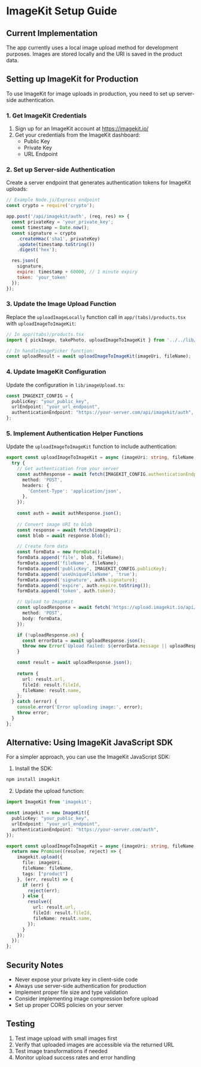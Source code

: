 # ImageKit Setup Guide

## Current Implementation

The app currently uses a local image upload method for development purposes. Images are stored locally and the URI is saved in the product data.

## Setting up ImageKit for Production

To use ImageKit for image uploads in production, you need to set up server-side authentication.

### 1. Get ImageKit Credentials

1. Sign up for an ImageKit account at https://imagekit.io/
2. Get your credentials from the ImageKit dashboard:
   - Public Key
   - Private Key
   - URL Endpoint

### 2. Set up Server-side Authentication

Create a server endpoint that generates authentication tokens for ImageKit uploads:

```javascript
// Example Node.js/Express endpoint
const crypto = require('crypto');

app.post('/api/imagekit/auth', (req, res) => {
  const privateKey = 'your_private_key';
  const timestamp = Date.now();
  const signature = crypto
    .createHmac('sha1', privateKey)
    .update(timestamp.toString())
    .digest('hex');

  res.json({
    signature,
    expire: timestamp + 60000, // 1 minute expiry
    token: 'your_token'
  });
});
```

### 3. Update the Image Upload Function

Replace the `uploadImageLocally` function call in `app/(tabs)/products.tsx` with `uploadImageToImageKit`:

```typescript
// In app/(tabs)/products.tsx
import { pickImage, takePhoto, uploadImageToImageKit } from '../../lib/imageUpload';

// In handleImagePicker function:
const uploadResult = await uploadImageToImageKit(imageUri, fileName);
```

### 4. Update ImageKit Configuration

Update the configuration in `lib/imageUpload.ts`:

```typescript
const IMAGEKIT_CONFIG = {
  publicKey: "your_public_key",
  urlEndpoint: "your_url_endpoint",
  authenticationEndpoint: "https://your-server.com/api/imagekit/auth",
};
```

### 5. Implement Authentication Helper Functions

Update the `uploadImageToImageKit` function to include authentication:

```typescript
export const uploadImageToImageKit = async (imageUri: string, fileName: string): Promise<ImageUploadResult> => {
  try {
    // Get authentication from your server
    const authResponse = await fetch(IMAGEKIT_CONFIG.authenticationEndpoint, {
      method: 'POST',
      headers: {
        'Content-Type': 'application/json',
      },
    });
    
    const auth = await authResponse.json();
    
    // Convert image URI to blob
    const response = await fetch(imageUri);
    const blob = await response.blob();

    // Create form data
    const formData = new FormData();
    formData.append('file', blob, fileName);
    formData.append('fileName', fileName);
    formData.append('publicKey', IMAGEKIT_CONFIG.publicKey);
    formData.append('useUniqueFileName', 'true');
    formData.append('signature', auth.signature);
    formData.append('expire', auth.expire.toString());
    formData.append('token', auth.token);

    // Upload to ImageKit
    const uploadResponse = await fetch('https://upload.imagekit.io/api/v1/files/upload', {
      method: 'POST',
      body: formData,
    });

    if (!uploadResponse.ok) {
      const errorData = await uploadResponse.json();
      throw new Error(`Upload failed: ${errorData.message || uploadResponse.statusText}`);
    }

    const result = await uploadResponse.json();
    
    return {
      url: result.url,
      fileId: result.fileId,
      fileName: result.name,
    };
  } catch (error) {
    console.error('Error uploading image:', error);
    throw error;
  }
};
```

## Alternative: Using ImageKit JavaScript SDK

For a simpler approach, you can use the ImageKit JavaScript SDK:

1. Install the SDK:
```bash
npm install imagekit
```

2. Update the upload function:
```typescript
import ImageKit from 'imagekit';

const imagekit = new ImageKit({
  publicKey: "your_public_key",
  urlEndpoint: "your_url_endpoint",
  authenticationEndpoint: "https://your-server.com/auth",
});

export const uploadImageToImageKit = async (imageUri: string, fileName: string): Promise<ImageUploadResult> => {
  return new Promise((resolve, reject) => {
    imagekit.upload({
      file: imageUri,
      fileName: fileName,
      tags: ["product"]
    }, (err, result) => {
      if (err) {
        reject(err);
      } else {
        resolve({
          url: result.url,
          fileId: result.fileId,
          fileName: result.name,
        });
      }
    });
  });
};
```

## Security Notes

- Never expose your private key in client-side code
- Always use server-side authentication for production
- Implement proper file size and type validation
- Consider implementing image compression before upload
- Set up proper CORS policies on your server

## Testing

1. Test image upload with small images first
2. Verify that uploaded images are accessible via the returned URL
3. Test image transformations if needed
4. Monitor upload success rates and error handling 